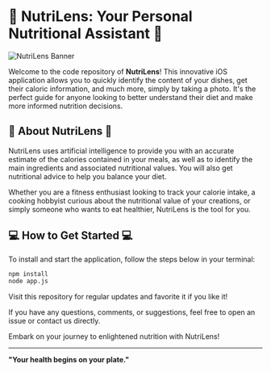 # 🍎 NutriLens: Your Personal Nutritional Assistant 🍎

![NutriLens Banner](https://clarifai.com/api/clarifai/main/models/food-item-recognition/badge)

Welcome to the code repository of **NutriLens**! This innovative iOS application allows you to quickly identify the content of your dishes, get their caloric information, and much more, simply by taking a photo. It's the perfect guide for anyone looking to better understand their diet and make more informed nutrition decisions.

## 🥗 About NutriLens 🥗

NutriLens uses artificial intelligence to provide you with an accurate estimate of the calories contained in your meals, as well as to identify the main ingredients and associated nutritional values. You will also get nutritional advice to help you balance your diet. 

Whether you are a fitness enthusiast looking to track your calorie intake, a cooking hobbyist curious about the nutritional value of your creations, or simply someone who wants to eat healthier, NutriLens is the tool for you.

## 💻 How to Get Started 💻

To install and start the application, follow the steps below in your terminal:

```bash
npm install 
node app.js
```

Visit this repository for regular updates and favorite it if you like it!

If you have any questions, comments, or suggestions, feel free to open an issue or contact us directly.

Embark on your journey to enlightened nutrition with NutriLens!

---

**"Your health begins on your plate."**
